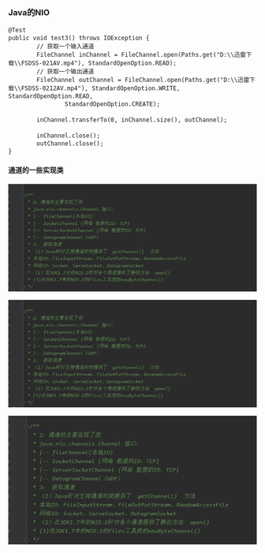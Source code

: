 ### Java的NIO

```
@Test
public void test3() throws IOException {
        // 获取一个输入通道
        FileChannel inChannel = FileChannel.open(Paths.get("D:\\迅雷下载\\FSDSS-021AV.mp4"), StandardOpenOption.READ);
        // 获取一个输出通道
        FileChannel outChannel = FileChannel.open(Paths.get("D:\\迅雷下载\\FSDSS-0212AV.mp4"), StandardOpenOption.WRITE, StandardOpenOption.READ,
                StandardOpenOption.CREATE);

        inChannel.transferTo(0, inChannel.size(), outChannel);

        inChannel.close();
        outChannel.close();
}
```

#### 通道的一些实现类 

![image-20200603222114126](./media/images/image-20200603222114126.png)

![image-20200603222241702](./media/images/image-20200603222241702.png)

![image-20200603230234314](./media/images/image-20200603230234314.png)
